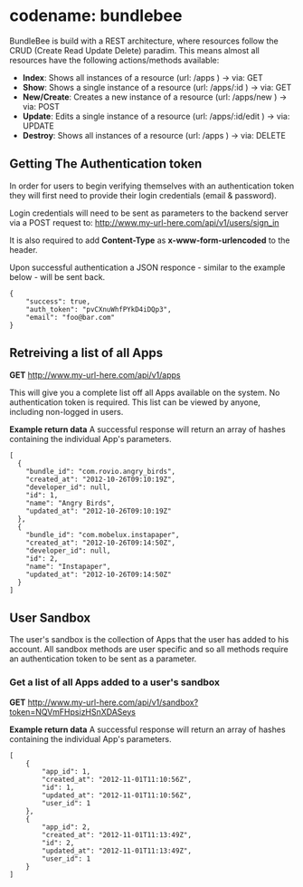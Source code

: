 codename: bundlebee
=========

BundleBee is build with a REST architecture, where resources follow the CRUD (Create Read Update Delete) paradim.
This means almost all resources have the following actions/methods available:
* **Index**: Shows all instances of a resource (url: /apps ) -> via: GET
* **Show**: Shows a single instance of a resource (url: /apps/:id ) -> via: GET
* **New/Create**: Creates a new instance of a resource (url: /apps/new ) -> via: POST
* **Update**: Edits a single instance of a resource (url: /apps/:id/edit ) -> via: UPDATE
* **Destroy**: Shows all instances of a resource (url: /apps ) -> via: DELETE

## Getting The Authentication token
In order for users to begin verifying themselves with an authentication token they will first need to provide their login credentials (email & password).

Login credentials will need to be sent as parameters to the backend server via a POST request to:
http://www.my-url-here.com/api/v1/users/sign_in

It is also required to add **Content-Type** as **x-www-form-urlencoded** to the header.

Upon successful authentication a JSON responce - similar to the example below - will be sent back.

    {
        "success": true,
        "auth_token": "pvCXnuWhfPYkD4iDQp3",
        "email": "foo@bar.com"
    }


## Retreiving a list of all Apps
**GET** http://www.my-url-here.com/api/v1/apps

This will give you a complete list off all Apps available on the system.
No authentication token is required. This list can be viewed by anyone, including non-logged in users.

**Example return data**
A successful response will return an array of hashes containing the individual App's parameters.

    [
      {
        "bundle_id": "com.rovio.angry_birds",
        "created_at": "2012-10-26T09:10:19Z",
        "developer_id": null,
        "id": 1,
        "name": "Angry Birds",
        "updated_at": "2012-10-26T09:10:19Z"
      },
      {
        "bundle_id": "com.mobelux.instapaper",
        "created_at": "2012-10-26T09:14:50Z",
        "developer_id": null,
        "id": 2,
        "name": "Instapaper",
        "updated_at": "2012-10-26T09:14:50Z"
      }
    ]


## User Sandbox
The user's sandbox is the collection of Apps that the user has added to his account.
All sandbox methods are user specific and so all methods require an authentication token to be sent as a parameter.

### Get a list of all Apps added to a user's sandbox 
**GET** http://www.my-url-here.com/api/v1/sandbox?token=NQVmFHpsizHSnXDASeys

**Example return data**
A successful response will return an array of hashes containing the individual App's parameters.
    
    [
        {
            "app_id": 1,
            "created_at": "2012-11-01T11:10:56Z",
            "id": 1,
            "updated_at": "2012-11-01T11:10:56Z",
            "user_id": 1
        },
        {
            "app_id": 2,
            "created_at": "2012-11-01T11:13:49Z",
            "id": 2,
            "updated_at": "2012-11-01T11:13:49Z",
            "user_id": 1
        }
    ]